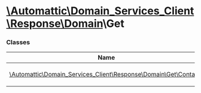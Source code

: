 # [\Automattic](../namespaces/automattic.md)[\Domain_Services_Client](../namespaces/automattic-domain-services-client.md)[\Response](../namespaces/automattic-domain-services-client-response.md)[\Domain](../namespaces/automattic-domain-services-client-response-domain.md)\Get

### Classes

| Name | Summary |
|------|---------|
| [\Automattic\Domain_Services_Client\Response\Domain\Get\Contacts](../classes/Automattic-Domain-Services-Client-Response-Domain-Get-Contacts.md) | Response of a `Domain\Get\Contacts` command |
